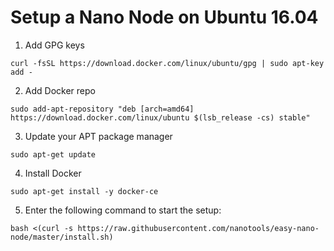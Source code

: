 # Setup a Nano Node on Ubuntu 16.04

1. Add GPG keys
 
```
curl -fsSL https://download.docker.com/linux/ubuntu/gpg | sudo apt-key add -
```

2. Add Docker repo

```
sudo add-apt-repository "deb [arch=amd64] https://download.docker.com/linux/ubuntu $(lsb_release -cs) stable"
```

3. Update your APT package manager

```
sudo apt-get update
```

4. Install Docker

```
sudo apt-get install -y docker-ce
```

5. Enter the following command to start the setup:

```
bash <(curl -s https://raw.githubusercontent.com/nanotools/easy-nano-node/master/install.sh)
```
